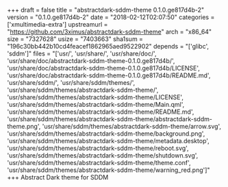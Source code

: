 +++
draft = false
title = "abstractdark-sddm-theme 0.1.0.ge817d4b-2"
version = "0.1.0.ge817d4b-2"
date = "2018-02-12T02:07:50"
categories = ['xmultimedia-extra']
upstreamurl = "https://github.com/3ximus/abstractdark-sddm-theme"
arch = "x86_64"
size = "7327628"
usize = "7403663"
sha1sum = "196c30bb442b10cd4feacef1862965aed9522902"
depends = "['glibc', 'sddm']"
files = "['usr/', 'usr/share/', 'usr/share/doc/', 'usr/share/doc/abstractdark-sddm-theme-0.1.0.ge817d4b/', 'usr/share/doc/abstractdark-sddm-theme-0.1.0.ge817d4b/LICENSE', 'usr/share/doc/abstractdark-sddm-theme-0.1.0.ge817d4b/README.md', 'usr/share/sddm/', 'usr/share/sddm/themes/', 'usr/share/sddm/themes/abstractdark-sddm-theme/', 'usr/share/sddm/themes/abstractdark-sddm-theme/LICENSE', 'usr/share/sddm/themes/abstractdark-sddm-theme/Main.qml', 'usr/share/sddm/themes/abstractdark-sddm-theme/README.md', 'usr/share/sddm/themes/abstractdark-sddm-theme/abstractdark-sddm-theme.png', 'usr/share/sddm/themes/abstractdark-sddm-theme/arrow.svg', 'usr/share/sddm/themes/abstractdark-sddm-theme/background.png', 'usr/share/sddm/themes/abstractdark-sddm-theme/metadata.desktop', 'usr/share/sddm/themes/abstractdark-sddm-theme/reboot.svg', 'usr/share/sddm/themes/abstractdark-sddm-theme/shutdown.svg', 'usr/share/sddm/themes/abstractdark-sddm-theme/theme.conf', 'usr/share/sddm/themes/abstractdark-sddm-theme/warning_red.png']"
+++
Abstract Dark theme for SDDM